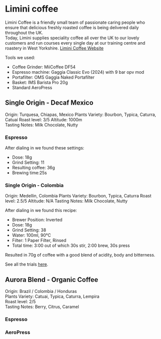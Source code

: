 # Limini coffee

Limini Coffee is a friendly small team of passionate caring people who ensure that delicious freshly roasted coffee is being delivered daily throughout the UK.  
Today, Limini supplies speciality coffee all over the UK to our lovely customers and run courses every single day at our training centre and roastery in West Yorkshire. [Limini Coffee Website](https://www.liminicoffee.co.uk)

Tools we used:

* Coffee Grinder: MiiCoffee DF54
* Espresso machine: Gaggia Classic Evo (2024) with 9 bar opv mod
* Portafilter: OMS Gaggia Naked Portafilter
* Basket: IMS Barista Pro 20g
* Standard AeroPress

## Single Origin - Decaf Mexico

Origin: Turquesa, Chiapas, Mexico
Plants Variety: Bourbon, Typica, Caturra, Catuaí
Roast level: 3/5
Altitude: 1000m  
Tasting Notes: Milk Chocolate, Nutty

### Espresso

After dialing in we found these settings:

* Dose: 18g⁠
* Grind Setting: 11
* Resulting coffee: 36g
* Brewing time:25s

### Single Origin - Colombia

Origin: Medellin, Colombia
Plants Variety: Bourbon, Typica, Caturra
Roast level: 2.5/5
Altitude: N/A 
Tasting Notes: Milk Chocolate, Nutty

After dialing in we found this recipe:

* Brewer Position: Inverted⁠
* Dose: 18g⁠
* Grind Setting: 38
* Water: 100ml, 90°C
* Filter: 1 Paper Filter, Rinsed⁠
* Total time: 3:00 out of which 30s stir, 2:00 brew, 30s press
  
Resulted in 70g of coffee with a good blend of acidity, body and bitterness.

See all the trials [here](./decaf-mexico.md).

## Aurora Blend - Organic Coffee

Origin: Brazil / Colombia / Honduras  
Plants Variety: Catuai, Typica, Caturra, Lempira  
Roast level: 2/5  
Tasting Notes: Berry, Citrus, Caramel 

### Espresso

### AeroPress

